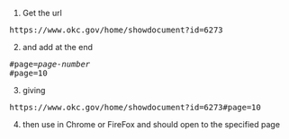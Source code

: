 1) Get the url
<pre>
https://www.okc.gov/home/showdocument?id=6273
</pre>

2) and add at the end
<pre>
#page=<em>page-number</em>   
#page=10
</pre>

3) giving
<pre>
https://www.okc.gov/home/showdocument?id=6273#page=10
</pre>

4) then use in Chrome or FireFox and should open to the specified page
